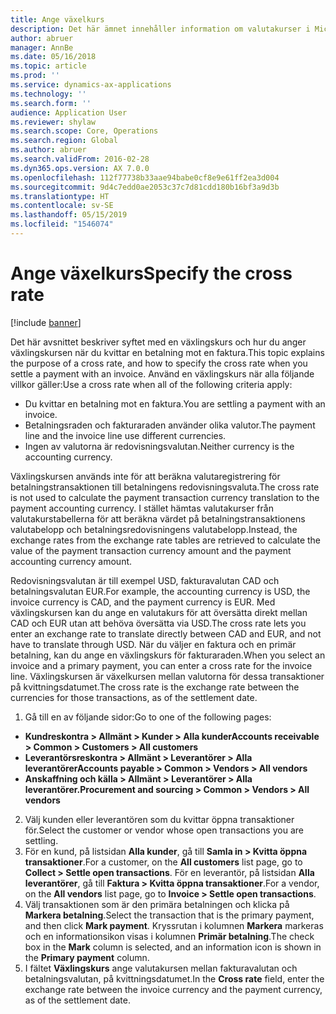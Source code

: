 ```yaml
---
title: Ange växelkurs
description: Det här ämnet innehåller information om valutakurser i Microsoft Dynamics 365 for Finance and Operations.
author: abruer
manager: AnnBe
ms.date: 05/16/2018
ms.topic: article
ms.prod: ''
ms.service: dynamics-ax-applications
ms.technology: ''
ms.search.form: ''
audience: Application User
ms.reviewer: shylaw
ms.search.scope: Core, Operations
ms.search.region: Global
ms.author: abruer
ms.search.validFrom: 2016-02-28
ms.dyn365.ops.version: AX 7.0.0
ms.openlocfilehash: 112f77738b33aae94babe0cf8e9e61ff2ea3d004
ms.sourcegitcommit: 9d4c7edd0ae2053c37c7d81cdd180b16bf3a9d3b
ms.translationtype: HT
ms.contentlocale: sv-SE
ms.lasthandoff: 05/15/2019
ms.locfileid: "1546074"
---
```

# <a name="specify-the-cross-rate"></a><span data-ttu-id="cc347-103">Ange växelkurs</span><span class="sxs-lookup"><span data-stu-id="cc347-103">Specify the cross rate</span></span>

[!include [banner](../includes/banner.md)]

<span data-ttu-id="cc347-104">Det här avsnittet beskriver syftet med en växlingskurs och hur du anger växlingskursen när du kvittar en betalning mot en faktura.</span><span class="sxs-lookup"><span data-stu-id="cc347-104">This topic explains the purpose of a cross rate, and how to specify the cross rate when you settle a payment with an invoice.</span></span> <span data-ttu-id="cc347-105">Använd en växlingskurs när alla följande villkor gäller:</span><span class="sxs-lookup"><span data-stu-id="cc347-105">Use a cross rate when all of the following criteria apply:</span></span> 
-   <span data-ttu-id="cc347-106">Du kvittar en betalning mot en faktura.</span><span class="sxs-lookup"><span data-stu-id="cc347-106">You are settling a payment with an invoice.</span></span> 
-   <span data-ttu-id="cc347-107">Betalningsraden och fakturaraden använder olika valutor.</span><span class="sxs-lookup"><span data-stu-id="cc347-107">The payment line and the invoice line use different currencies.</span></span> 
-   <span data-ttu-id="cc347-108">Ingen av valutorna är redovisningsvalutan.</span><span class="sxs-lookup"><span data-stu-id="cc347-108">Neither currency is the accounting currency.</span></span> 

<span data-ttu-id="cc347-109">Växlingskursen används inte för att beräkna valutaregistrering för betalningstransaktionen till betalningens redovisningsvaluta.</span><span class="sxs-lookup"><span data-stu-id="cc347-109">The cross rate is not used to calculate the payment transaction currency translation to the payment accounting currency.</span></span> <span data-ttu-id="cc347-110">I stället hämtas valutakurser från valutakurstabellerna för att beräkna värdet på betalningstransaktionens valutabelopp och betalningsredovisningens valutabelopp.</span><span class="sxs-lookup"><span data-stu-id="cc347-110">Instead, the exchange rates from the exchange rate tables are retrieved to calculate the value of the payment transaction currency amount and the payment accounting currency amount.</span></span> 

<span data-ttu-id="cc347-111">Redovisningsvalutan är till exempel USD, fakturavalutan CAD och betalningsvalutan EUR.</span><span class="sxs-lookup"><span data-stu-id="cc347-111">For example, the accounting currency is USD, the invoice currency is CAD, and the payment currency is EUR.</span></span> <span data-ttu-id="cc347-112">Med växlingskursen kan du ange en valutakurs för att översätta direkt mellan CAD och EUR utan att behöva översätta via USD.</span><span class="sxs-lookup"><span data-stu-id="cc347-112">The cross rate lets you enter an exchange rate to translate directly between CAD and EUR, and not have to translate through USD.</span></span> <span data-ttu-id="cc347-113">När du väljer en faktura och en primär betalning, kan du ange en växlingskurs för fakturaraden.</span><span class="sxs-lookup"><span data-stu-id="cc347-113">When you select an invoice and a primary payment, you can enter a cross rate for the invoice line.</span></span> <span data-ttu-id="cc347-114">Växlingskursen är växelkursen mellan valutorna för dessa transaktioner på kvittningsdatumet.</span><span class="sxs-lookup"><span data-stu-id="cc347-114">The cross rate is the exchange rate between the currencies for those transactions, as of the settlement date.</span></span>

1.  <span data-ttu-id="cc347-115">Gå till en av följande sidor:</span><span class="sxs-lookup"><span data-stu-id="cc347-115">Go to one of the following pages:</span></span>
- <span data-ttu-id="cc347-116">**Kundreskontra > Allmänt > Kunder > Alla kunder**</span><span class="sxs-lookup"><span data-stu-id="cc347-116">**Accounts receivable > Common > Customers > All customers**</span></span> 
- <span data-ttu-id="cc347-117">**Leverantörsreskontra > Allmänt > Leverantörer > Alla leverantörer**</span><span class="sxs-lookup"><span data-stu-id="cc347-117">**Accounts payable > Common > Vendors > All vendors**</span></span> 
- <span data-ttu-id="cc347-118">**Anskaffning och källa > Allmänt > Leverantörer > Alla leverantörer.**</span><span class="sxs-lookup"><span data-stu-id="cc347-118">**Procurement and sourcing > Common > Vendors > All vendors**</span></span>
2.  <span data-ttu-id="cc347-119">Välj kunden eller leverantören som du kvittar öppna transaktioner för.</span><span class="sxs-lookup"><span data-stu-id="cc347-119">Select the customer or vendor whose open transactions you are settling.</span></span> 
3.  <span data-ttu-id="cc347-120">För en kund, på listsidan **Alla kunder**, gå till **Samla in > Kvitta öppna transaktioner**.</span><span class="sxs-lookup"><span data-stu-id="cc347-120">For a customer, on the **All customers** list page, go to **Collect > Settle open transactions**.</span></span> <span data-ttu-id="cc347-121">För en leverantör, på listsidan **Alla leverantörer**, gå till **Faktura > Kvitta öppna transaktioner**.</span><span class="sxs-lookup"><span data-stu-id="cc347-121">For a vendor, on the **All vendors** list page, go to **Invoice > Settle open transactions**.</span></span> 
4.  <span data-ttu-id="cc347-122">Välj transaktionen som är den primära betalningen och klicka på **Markera betalning**.</span><span class="sxs-lookup"><span data-stu-id="cc347-122">Select the transaction that is the primary payment, and then click **Mark payment**.</span></span> <span data-ttu-id="cc347-123">Kryssrutan i kolumnen **Markera** markeras och en informationsikon visas i kolumnen **Primär betalning**.</span><span class="sxs-lookup"><span data-stu-id="cc347-123">The check box in the **Mark** column is selected, and an information icon is shown in the **Primary payment** column.</span></span> 
5.  <span data-ttu-id="cc347-124">I fältet **Växlingskurs** ange valutakursen mellan fakturavalutan och betalningsvalutan, på kvittningsdatumet.</span><span class="sxs-lookup"><span data-stu-id="cc347-124">In the **Cross rate** field, enter the exchange rate between the invoice currency and the payment currency, as of the settlement date.</span></span> 
